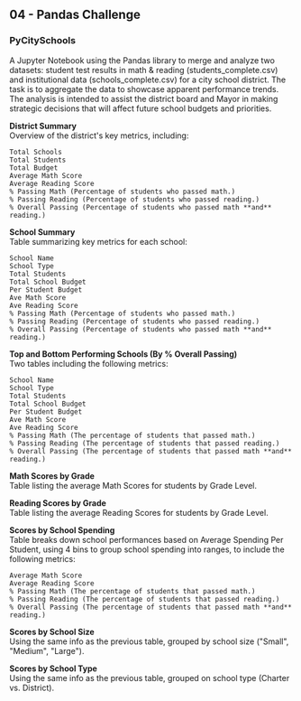 ## 04 - Pandas Challenge

### PyCitySchools
A Jupyter Notebook using the Pandas library to merge and analyze two datasets: student test results in math & reading (students_complete.csv) and institutional data (schools_complete.csv) for a city school district. The task is to aggregate the data to showcase apparent performance trends. The analysis is intended to assist the district board and Mayor in making strategic decisions that will affect future school budgets and priorities.

**District Summary** 
<br>Overview of the district's key metrics, including:

    Total Schools
    Total Students
    Total Budget
    Average Math Score
    Average Reading Score
    % Passing Math (Percentage of students who passed math.)
    % Passing Reading (Percentage of students who passed reading.)
    % Overall Passing (Percentage of students who passed math **and** reading.)

**School Summary** 
<br>Table summarizing key metrics for each school:

    School Name
    School Type
    Total Students
    Total School Budget
    Per Student Budget
    Ave Math Score
    Ave Reading Score
    % Passing Math (Percentage of students who passed math.)
    % Passing Reading (Percentage of students who passed reading.)
    % Overall Passing (Percentage of students who passed math **and** reading.)

**Top and Bottom Performing Schools (By % Overall Passing)**
<br>Two tables including the following metrics:

    School Name
    School Type
    Total Students
    Total School Budget
    Per Student Budget
    Ave Math Score
    Ave Reading Score
    % Passing Math (The percentage of students that passed math.)
    % Passing Reading (The percentage of students that passed reading.)
    % Overall Passing (The percentage of students that passed math **and** reading.)


**Math Scores by Grade**
<br> Table listing the average Math Scores for students by Grade Level.

**Reading Scores by Grade**
<br> Table listing the average Reading Scores for students by Grade Level.

**Scores by School Spending**
<br> Table breaks down school performances based on Average Spending Per Student, using 4 bins to group school spending into ranges, to include the following metrics: 

    Average Math Score
    Average Reading Score
    % Passing Math (The percentage of students that passed math.)
    % Passing Reading (The percentage of students that passed reading.)
    % Overall Passing (The percentage of students that passed math **and** reading.)

**Scores by School Size**
<br> Using the same info as the previous table, grouped by school size ("Small", "Medium", "Large").

**Scores by School Type**
<br> Using the same info as the previous table, grouped on school type (Charter vs. District).
